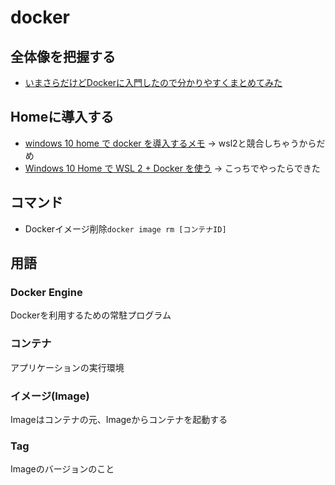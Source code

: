 # docker
## 全体像を把握する
- [いまさらだけどDockerに入門したので分かりやすくまとめてみた](https://qiita.com/gold-kou/items/44860fbda1a34a001fc1)


## Homeに導入する
- [windows 10 home で docker を導入するメモ](https://qiita.com/idani/items/fb7681d79eeb48c05144) → wsl2と競合しちゃうからだめ
- [Windows 10 Home で WSL 2 + Docker を使う](https://qiita.com/KoKeCross/items/a6365af2594a102a817b) → こっちでやったらできた


## コマンド
- Dockerイメージ削除```docker image rm [コンテナID]```


## 用語
### Docker Engine
Dockerを利用するための常駐プログラム

### コンテナ
アプリケーションの実行環境

### イメージ(Image)
Imageはコンテナの元、Imageからコンテナを起動する

### Tag
Imageのバージョンのこと